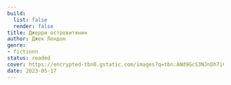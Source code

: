 ```yaml
---
build:
  list: false
  render: false
title: Джерри островитянин
author: Джек Лондон
genre:
- fictionn
status: readed
cover: https://encrypted-tbn0.gstatic.com/images?q=tbn:ANd9GcS3NJnDh7iCLU4o_CB-cReZTX4nZqEsVAlRSw&s
date: 2023-05-17
---
```


